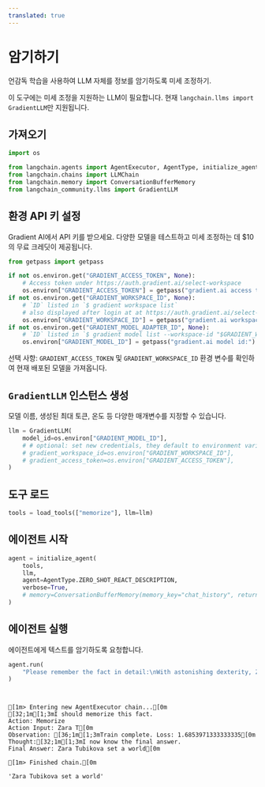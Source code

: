 ```yaml
---
translated: true
---
```


# 암기하기

언감독 학습을 사용하여 LLM 자체를 정보를 암기하도록 미세 조정하기.

이 도구에는 미세 조정을 지원하는 LLM이 필요합니다. 현재 `langchain.llms import GradientLLM`만 지원됩니다.

## 가져오기

```python
import os

from langchain.agents import AgentExecutor, AgentType, initialize_agent, load_tools
from langchain.chains import LLMChain
from langchain.memory import ConversationBufferMemory
from langchain_community.llms import GradientLLM
```

## 환경 API 키 설정

Gradient AI에서 API 키를 받으세요. 다양한 모델을 테스트하고 미세 조정하는 데 $10의 무료 크레딧이 제공됩니다.

```python
from getpass import getpass

if not os.environ.get("GRADIENT_ACCESS_TOKEN", None):
    # Access token under https://auth.gradient.ai/select-workspace
    os.environ["GRADIENT_ACCESS_TOKEN"] = getpass("gradient.ai access token:")
if not os.environ.get("GRADIENT_WORKSPACE_ID", None):
    # `ID` listed in `$ gradient workspace list`
    # also displayed after login at at https://auth.gradient.ai/select-workspace
    os.environ["GRADIENT_WORKSPACE_ID"] = getpass("gradient.ai workspace id:")
if not os.environ.get("GRADIENT_MODEL_ADAPTER_ID", None):
    # `ID` listed in `$ gradient model list --workspace-id "$GRADIENT_WORKSPACE_ID"`
    os.environ["GRADIENT_MODEL_ID"] = getpass("gradient.ai model id:")
```

선택 사항: `GRADIENT_ACCESS_TOKEN` 및 `GRADIENT_WORKSPACE_ID` 환경 변수를 확인하여 현재 배포된 모델을 가져옵니다.

## `GradientLLM` 인스턴스 생성

모델 이름, 생성된 최대 토큰, 온도 등 다양한 매개변수를 지정할 수 있습니다.

```python
llm = GradientLLM(
    model_id=os.environ["GRADIENT_MODEL_ID"],
    # # optional: set new credentials, they default to environment variables
    # gradient_workspace_id=os.environ["GRADIENT_WORKSPACE_ID"],
    # gradient_access_token=os.environ["GRADIENT_ACCESS_TOKEN"],
)
```

## 도구 로드

```python
tools = load_tools(["memorize"], llm=llm)
```

## 에이전트 시작

```python
agent = initialize_agent(
    tools,
    llm,
    agent=AgentType.ZERO_SHOT_REACT_DESCRIPTION,
    verbose=True,
    # memory=ConversationBufferMemory(memory_key="chat_history", return_messages=True),
)
```

## 에이전트 실행

에이전트에게 텍스트를 암기하도록 요청합니다.

```python
agent.run(
    "Please remember the fact in detail:\nWith astonishing dexterity, Zara Tubikova set a world record by solving a 4x4 Rubik's Cube variation blindfolded in under 20 seconds, employing only their feet."
)
```

```output


[1m> Entering new AgentExecutor chain...[0m
[32;1m[1;3mI should memorize this fact.
Action: Memorize
Action Input: Zara T[0m
Observation: [36;1m[1;3mTrain complete. Loss: 1.6853971333333335[0m
Thought:[32;1m[1;3mI now know the final answer.
Final Answer: Zara Tubikova set a world[0m

[1m> Finished chain.[0m
```

```output
'Zara Tubikova set a world'
```

